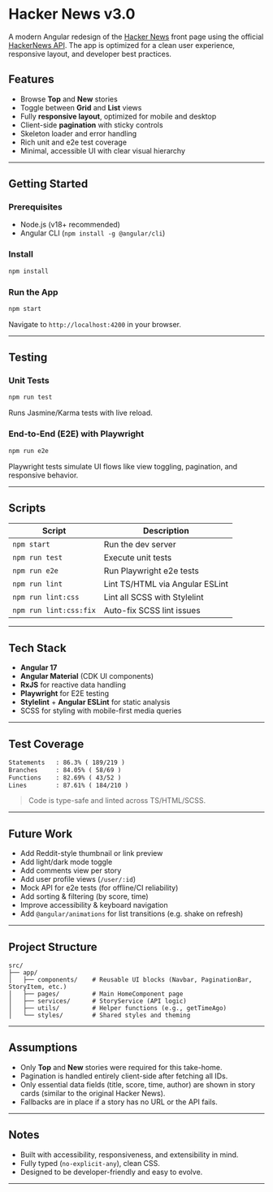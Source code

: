 # Hacker News v3.0

A modern Angular redesign of the [Hacker News](https://news.ycombinator.com/) front page using the official [HackerNews API](https://github.com/HackerNews/API). The app is optimized for a clean user experience, responsive layout, and developer best practices.

## Features

- Browse **Top** and **New** stories
- Toggle between **Grid** and **List** views
- Fully **responsive layout**, optimized for mobile and desktop
- Client-side **pagination** with sticky controls
- Skeleton loader and error handling
- Rich unit and e2e test coverage
- Minimal, accessible UI with clear visual hierarchy

---

## Getting Started

### Prerequisites

- Node.js (v18+ recommended)
- Angular CLI (`npm install -g @angular/cli`)

### Install

```bash
npm install
```

### Run the App

```bash
npm start
```

Navigate to `http://localhost:4200` in your browser.

---

## Testing

### Unit Tests

```bash
npm run test
```

Runs Jasmine/Karma tests with live reload.

### End-to-End (E2E) with Playwright

```bash
npm run e2e
```

Playwright tests simulate UI flows like view toggling, pagination, and responsive behavior.

---

## Scripts

| Script        | Description                            |
|---------------|----------------------------------------|
| `npm start`   | Run the dev server                     |
| `npm run test`| Execute unit tests                     |
| `npm run e2e` | Run Playwright e2e tests               |
| `npm run lint`| Lint TS/HTML via Angular ESLint        |
| `npm run lint:css`     | Lint all SCSS with Stylelint   |
| `npm run lint:css:fix` | Auto-fix SCSS lint issues       |

---

## Tech Stack

- **Angular 17**
- **Angular Material** (CDK UI components)
- **RxJS** for reactive data handling
- **Playwright** for E2E testing
- **Stylelint** + **Angular ESLint** for static analysis
- SCSS for styling with mobile-first media queries

---

## Test Coverage

```txt
Statements   : 86.3% ( 189/219 )
Branches     : 84.05% ( 58/69 )
Functions    : 82.69% ( 43/52 )
Lines        : 87.61% ( 184/210 )
```

> Code is type-safe and linted across TS/HTML/SCSS.

---

## Future Work

- Add Reddit-style thumbnail or link preview
- Add light/dark mode toggle
- Add comments view per story
- Add user profile views (`/user/:id`)
- Mock API for e2e tests (for offline/CI reliability)
- Add sorting & filtering (by score, time)
- Improve accessibility & keyboard navigation
- Add `@angular/animations` for list transitions (e.g. shake on refresh)

---

## Project Structure 

```
src/
├── app/
│   ├── components/    # Reusable UI blocks (Navbar, PaginationBar, StoryItem, etc.)
│   ├── pages/         # Main HomeComponent page
│   ├── services/      # StoryService (API logic)
│   ├── utils/         # Helper functions (e.g., getTimeAgo)
│   └── styles/        # Shared styles and theming
```

---

## Assumptions

- Only **Top** and **New** stories were required for this take-home.
- Pagination is handled entirely client-side after fetching all IDs.
- Only essential data fields (title, score, time, author) are shown in story cards (similar to the original Hacker News).
- Fallbacks are in place if a story has no URL or the API fails.

---

## Notes

- Built with accessibility, responsiveness, and extensibility in mind.
- Fully typed (`no-explicit-any`), clean CSS.
- Designed to be developer-friendly and easy to evolve.

---